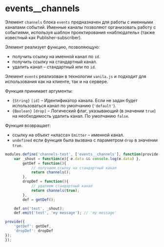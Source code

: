 # events__channels

Элемент `channels` блока `events` предназначен для работы с именными каналами событий. Именные каналы позволяют организовать работу с событиями, используя шаблон проектирования «наблюдатель» (также известный как Publisher-subscriber).

Элемент реализует функцию, позволяющую:

* получить ссылку на именной канал по `id`.
* получить ссылку на стандартный канал.
* удалить канал – стандартный или по `id`.

Элемент `events` реализован в технологии `vanila.js` и подходит для использования как на клиенте, так и на сервере.

Функция принимает аргументы:

* `{String}` `[id]` – Идентификатор канала. Если не задан будет использоваться канал по умолчанию (`'default'`).
* `{Boolean}` `[drop]` – Логический флаг, указывающий (в значении `true`) на необходимость удалить канал. По умолчанию `false`.

Функция возвращает:
* ссылку на объект «класса» `Emitter` – именной канал.
* `undefined` если функция была вызвана с параметром `drop` в значении `true`.

```js
modules.define('channels-test', ['events__channels'], function(provide, channels) {
    var _shout = function(e){ e.data && console.log(e.data) },
        getDef = function(){
            // получаем ссылку на стандартный канал
            return channels();
        },
        dropDef = function(){
            // удаляем стандартный канал
            return channels(true);
        },
        def = getDef();

    def.on('test', _shout);
    def.emit('test', 'my message'); // 'my message'

provide({ 
    'getDef': getDef,
    'dropDef': dropDef
});
});
```
